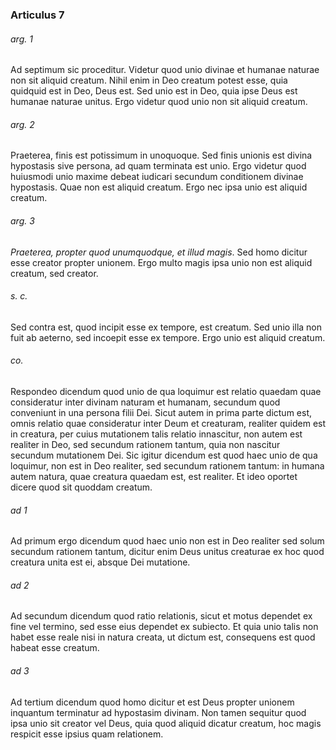 ### Articulus 7

###### arg. 1
Ad septimum sic proceditur. Videtur quod unio divinae et humanae naturae non sit aliquid creatum. Nihil enim in Deo creatum potest esse, quia quidquid est in Deo, Deus est. Sed unio est in Deo, quia ipse Deus est humanae naturae unitus. Ergo videtur quod unio non sit aliquid creatum.

###### arg. 2
Praeterea, finis est potissimum in unoquoque. Sed finis unionis est divina hypostasis sive persona, ad quam terminata est unio. Ergo videtur quod huiusmodi unio maxime debeat iudicari secundum conditionem divinae hypostasis. Quae non est aliquid creatum. Ergo nec ipsa unio est aliquid creatum.

###### arg. 3
*Praeterea, propter quod unumquodque, et illud magis*. Sed homo dicitur esse creator propter unionem. Ergo multo magis ipsa unio non est aliquid creatum, sed creator.

###### s. c.
Sed contra est, quod incipit esse ex tempore, est creatum. Sed unio illa non fuit ab aeterno, sed incoepit esse ex tempore. Ergo unio est aliquid creatum.

###### co.
Respondeo dicendum quod unio de qua loquimur est relatio quaedam quae consideratur inter divinam naturam et humanam, secundum quod conveniunt in una persona filii Dei. Sicut autem in prima parte dictum est, omnis relatio quae consideratur inter Deum et creaturam, realiter quidem est in creatura, per cuius mutationem talis relatio innascitur, non autem est realiter in Deo, sed secundum rationem tantum, quia non nascitur secundum mutationem Dei. Sic igitur dicendum est quod haec unio de qua loquimur, non est in Deo realiter, sed secundum rationem tantum: in humana autem natura, quae creatura quaedam est, est realiter. Et ideo oportet dicere quod sit quoddam creatum.

###### ad 1
Ad primum ergo dicendum quod haec unio non est in Deo realiter sed solum secundum rationem tantum, dicitur enim Deus unitus creaturae ex hoc quod creatura unita est ei, absque Dei mutatione.

###### ad 2
Ad secundum dicendum quod ratio relationis, sicut et motus dependet ex fine vel termino, sed esse eius dependet ex subiecto. Et quia unio talis non habet esse reale nisi in natura creata, ut dictum est, consequens est quod habeat esse creatum.

###### ad 3
Ad tertium dicendum quod homo dicitur et est Deus propter unionem inquantum terminatur ad hypostasim divinam. Non tamen sequitur quod ipsa unio sit creator vel Deus, quia quod aliquid dicatur creatum, hoc magis respicit esse ipsius quam relationem.

